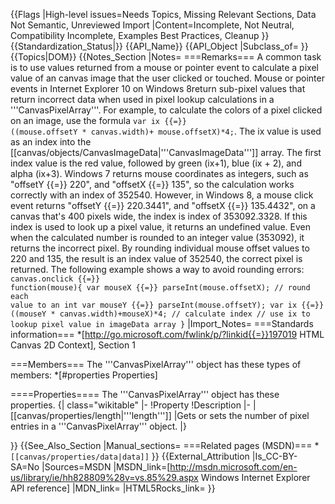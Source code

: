 {{Flags
|High-level issues=Needs Topics, Missing Relevant Sections, Data Not Semantic, Unreviewed Import
|Content=Incomplete, Not Neutral, Compatibility Incomplete, Examples Best Practices, Cleanup
}}
{{Standardization_Status|}}
{{API_Name}}
{{API_Object
|Subclass_of=
}}
{{Topics|DOM}}
{{Notes_Section
|Notes=
===Remarks===
A common task is to use values returned from a mouse or pointer event to calculate a pixel value of an canvas image that the user clicked or touched. Mouse or pointer events in Internet Explorer 10 on Windows 8return sub-pixel values that return incorrect data when used in pixel lookup calculations in a '''CanvasPixelArray'''.
For example, to calculate the colors of a pixel clicked on an image, use the formula <code>var ix {{=}} ((mouse.offsetY * canvas.width)+ mouse.offsetX)*4;</code>. The ix value is used as an index into the [[canvas/objects/CanvasImageData|'''CanvasImageData''']] array. The first index value   is the red value, followed by  green (ix+1), blue (ix + 2), and alpha (ix+3).
Windows 7  returns  mouse coordinates as  integers, such as "offsetY {{=}} 220", and "offsetX {{=}} 135", so the calculation works correctly with an index of 352540. However, in Windows 8, a mouse click event  returns "offsetY {{=}} 220.3441", and "offsetX {{=}} 135.4432", on a canvas that's 400 pixels wide, the index is  index of 353092.3328. If this index is used to look up a pixel value, it returns an undefined value.
Even when the calculated number is rounded to an integer value (353092), it returns the incorrect pixel.  By rounding individual mouse offset values to 220 and 135, the result is an index value of 352540, the correct pixel is returned. The following example shows a way to avoid rounding errors:
 <code>
 canvas.onclick {{=}} function(mouse){
 var mouseX {{=}} parseInt(mouse.offsetX); // round each value to an int
 var mouseY {{=}} parseInt(mouse.offsetY);
 var ix {{=}} ((mouseY * canvas.width)+mouseX)*4;  // calculate index 
 // use ix to lookup pixel value in imageData array
 }</code>
|Import_Notes=
===Standards information===
*[http://go.microsoft.com/fwlink/p/?linkid{{=}}197019 HTML Canvas 2D Context], Section 1


===Members===
The '''CanvasPixelArray''' object has these types of members:
*[#properties Properties]


====Properties====
The '''CanvasPixelArray''' object has these properties.
{| class="wikitable"
|-
!Property
!Description
|-
|[[canvas/properties/length|'''length''']]
|Gets or sets the number of pixel entries in a '''CanvasPixelArray''' object.
|}
 

}}
{{See_Also_Section
|Manual_sections=
===Related pages (MSDN)===
*<code>[[canvas/properties/data|data]]</code>
}}
{{External_Attribution
|Is_CC-BY-SA=No
|Sources=MSDN
|MSDN_link=[http://msdn.microsoft.com/en-us/library/ie/hh828809%28v=vs.85%29.aspx Windows Internet Explorer API reference]
|MDN_link=
|HTML5Rocks_link=
}}